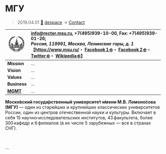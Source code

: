 # МГУ
> 2019.04.01 [🚀](../../index/index.md) [despace](../index.md) → [Contact](../contact.md)

|[![](../f/contact/m/msu_logo1_thumb.webp)](../f/contact/m/msu_logo1.webp)|<info@rector.msu.ru>, +7(495)939-10-00, Fax: +7(495)939-01-26;<br> *Россия, 119991, Москва, Ленинские горы, д. 1*<br> 【<https://www.msu.ru/>・ [Facebook 1 ⎆](https://www.facebook.com/MoscowStateUniversity)・ [Facebook 2 ⎆](https://www.facebook.com/dnevnik.msu)・ [Twitter ⎆](https://twitter.com/MSU_1755)・ [Wikipedia ⎆](https://en.wikipedia.org/wiki/Moscow_State_University)】|
|:-|:-|
|**Mission**|…|
|**Vision**|…|
|**Values**|…|
|**Business**|…|
|**[MGMT](../mgmt.md)**|…|

**Моско́вский госуда́рственный университе́т и́мени М.В. Ломоно́сова (МГУ)** — один из старейших и крупнейших классических университетов России, один из центров отечественной науки и культуры. Включает в себя 15 научно‑исследовательских институтов, 43 факультета, более 300 кафедр и 6 филиалов (в их числе 5 зарубежных — все в странах СНГ).

<p style="page-break-after:always"> </p>

…
